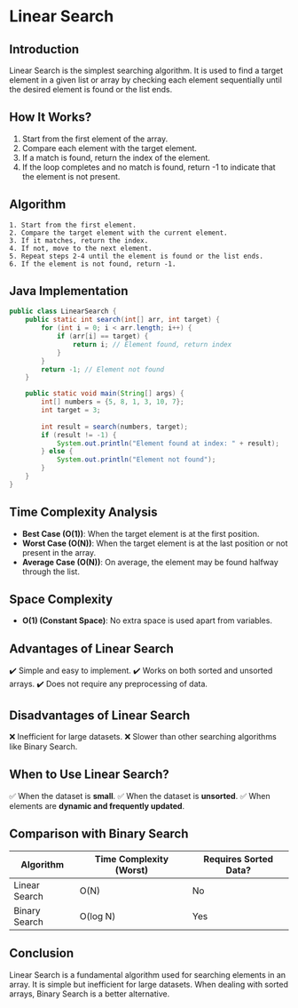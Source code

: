 # **Linear Search**

## **Introduction**
Linear Search is the simplest searching algorithm. It is used to find a target element in a given list or array by checking each element sequentially until the desired element is found or the list ends.

## **How It Works?**
1. Start from the first element of the array.
2. Compare each element with the target element.
3. If a match is found, return the index of the element.
4. If the loop completes and no match is found, return -1 to indicate that the element is not present.

## **Algorithm**
```
1. Start from the first element.
2. Compare the target element with the current element.
3. If it matches, return the index.
4. If not, move to the next element.
5. Repeat steps 2-4 until the element is found or the list ends.
6. If the element is not found, return -1.
```

## **Java Implementation**
```java
public class LinearSearch {
    public static int search(int[] arr, int target) {
        for (int i = 0; i < arr.length; i++) {
            if (arr[i] == target) {
                return i; // Element found, return index
            }
        }
        return -1; // Element not found
    }

    public static void main(String[] args) {
        int[] numbers = {5, 8, 1, 3, 10, 7};
        int target = 3;
        
        int result = search(numbers, target);
        if (result != -1) {
            System.out.println("Element found at index: " + result);
        } else {
            System.out.println("Element not found");
        }
    }
}
```

## **Time Complexity Analysis**
- **Best Case (O(1))**: When the target element is at the first position.
- **Worst Case (O(N))**: When the target element is at the last position or not present in the array.
- **Average Case (O(N))**: On average, the element may be found halfway through the list.

## **Space Complexity**
- **O(1) (Constant Space)**: No extra space is used apart from variables.

## **Advantages of Linear Search**
✔️ Simple and easy to implement.
✔️ Works on both sorted and unsorted arrays.
✔️ Does not require any preprocessing of data.

## **Disadvantages of Linear Search**
❌ Inefficient for large datasets.
❌ Slower than other searching algorithms like Binary Search.

## **When to Use Linear Search?**
✅ When the dataset is **small**.
✅ When the dataset is **unsorted**.
✅ When elements are **dynamic and frequently updated**.

## **Comparison with Binary Search**
| Algorithm        | Time Complexity (Worst) | Requires Sorted Data? |
|-----------------|-----------------------|----------------------|
| Linear Search   | O(N)                   | No                   |
| Binary Search   | O(log N)               | Yes                  |

## **Conclusion**
Linear Search is a fundamental algorithm used for searching elements in an array. It is simple but inefficient for large datasets. When dealing with sorted arrays, Binary Search is a better alternative.

